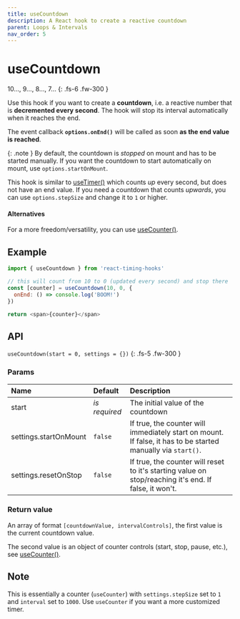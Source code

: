 ```yaml
---
title: useCountdown
description: A React hook to create a reactive countdown
parent: Loops & Intervals
nav_order: 5
---
```


# useCountdown

10…, 9…, 8…, 7…
{: .fs-6 .fw-300 }

Use this hook if you want to create a **countdown**, i.e. a reactive number that is **decremented every second**.
The hook will stop its interval automatically when it reaches the end.

The event callback **`options.onEnd()`** will be called as soon **as the end value is reached**.

{: .note }
By default, the countdown is _stopped_ on mount and has to be started manually. 
If you want the countdown to start automatically on mount, use `options.startOnMount`.

This hook is similar to [useTimer()](/react-timing-hooks/loops-and-intervals/useTimer.html) which counts _up_ every second, but does not have an end value.
If you need a countdown that counts *upwards*, you can use `options.stepSize` and change it to `1` or higher.

#### Alternatives

For a more freedom/versatility, you can use [useCounter()](/react-timing-hooks/loops-and-intervals/useCounter.html).

## Example

```javascript
import { useCountdown } from 'react-timing-hooks'

// this will count from 10 to 0 (updated every second) and stop there
const [counter] = useCountdown(10, 0, { 
  onEnd: () => console.log('BOOM!')
})

return <span>{counter}</span>
```

## API

`useCountdown(start = 0, settings = {})`
{: .fs-5 .fw-300 }

### Params

| Name                  | Default       | Description                                                                                                  |
|:----------------------|:--------------|:-------------------------------------------------------------------------------------------------------------|
| start                 | _is required_ | The initial value of the countdown                                                                           |
| settings.startOnMount | `false`       | If true, the counter will immediately start on mount. If false, it has to be started manually via `start()`. |
| settings.resetOnStop  | `false`       | If true, the counter will reset to it's starting value on stop/reaching it's end. If false, it won't.        |



### Return value

An array of format `[countdownValue, intervalControls]`, the first value is the current countdown value.

The second value is an object of counter controls (start, stop, pause, etc.), see [useCounter()](/react-timing-hooks/loops-and-intervals/useCounter.html#return-value).

## Note

This is essentially a counter (`useCounter`) with `settings.stepSize` set to `1` and `interval` set to `1000`.
Use `useCounter` if you want a more customized timer.
